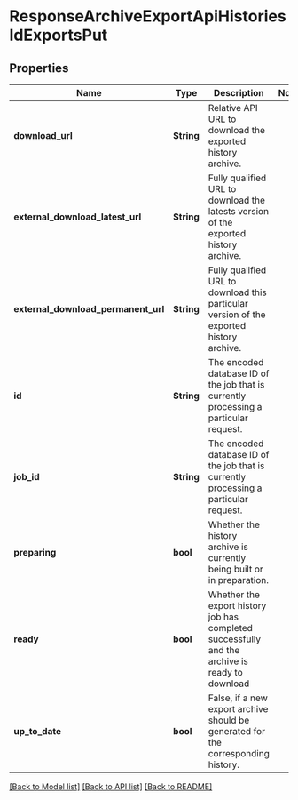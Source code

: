 # ResponseArchiveExportApiHistoriesIdExportsPut

## Properties

Name | Type | Description | Notes
------------ | ------------- | ------------- | -------------
**download_url** | **String** | Relative API URL to download the exported history archive. | 
**external_download_latest_url** | **String** | Fully qualified URL to download the latests version of the exported history archive. | 
**external_download_permanent_url** | **String** | Fully qualified URL to download this particular version of the exported history archive. | 
**id** | **String** | The encoded database ID of the job that is currently processing a particular request. | 
**job_id** | **String** | The encoded database ID of the job that is currently processing a particular request. | 
**preparing** | **bool** | Whether the history archive is currently being built or in preparation. | 
**ready** | **bool** | Whether the export history job has completed successfully and the archive is ready to download | 
**up_to_date** | **bool** | False, if a new export archive should be generated for the corresponding history. | 

[[Back to Model list]](../README.md#documentation-for-models) [[Back to API list]](../README.md#documentation-for-api-endpoints) [[Back to README]](../README.md)


